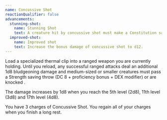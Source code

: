 ```yaml
---
name: Concussive Shot
reactionQualifier: false
advancements:
  stunning-shot:
    name: Stunning Shot
    text: A creature hit by concussive shot must make a Constitution saving throw instead of a Strength saving throw. On a failed save, the creature is stunned until the end of its next turn.
  improved-shot:
    name: Improved shot
    text: Increase the bonus damage of concussive shot to d12.
---
```

Load a specialized thermal clip into a ranged weapon you are currently holding. Until you reload, any successful ranged
attacks deal an additional 1d8 bludgeoning damage and medium-sized or smaller creatures must pass a Strength saving
throw (DC 8 + proficiency bonus + DEX modifier) or are knocked <me-condition id="prone"/>.

The damage increases by 1d8 when you reach the 5th level (2d8), 11th level (3d8) and 17th level (4d8).

You have 3 charges of Concussive Shot. You regain all of your charges when you finish a long rest.
